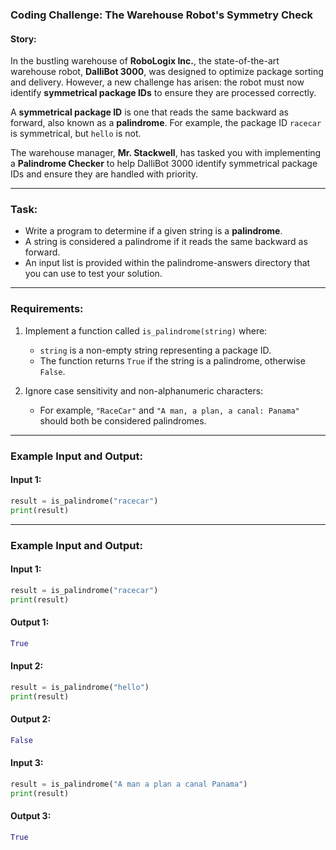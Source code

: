 ### **Coding Challenge: The Warehouse Robot's Symmetry Check**

#### **Story:**

In the bustling warehouse of **RoboLogix Inc.**, the state-of-the-art warehouse robot, **DalliBot 3000**, was designed to optimize package sorting and delivery. However, a new challenge has arisen: the robot must now identify **symmetrical package IDs** to ensure they are processed correctly.  

A **symmetrical package ID** is one that reads the same backward as forward, also known as a **palindrome**. For example, the package ID `racecar` is symmetrical, but `hello` is not.  

The warehouse manager, **Mr. Stackwell**, has tasked you with implementing a **Palindrome Checker** to help DalliBot 3000 identify symmetrical package IDs and ensure they are handled with priority.

---

### **Task:**

- Write a program to determine if a given string is a **palindrome**.  
- A string is considered a palindrome if it reads the same backward as forward.
- An input list is provided within the palindrome-answers directory that you can use to test your solution.

---

### **Requirements:**

1. Implement a function called `is_palindrome(string)` where:
   - `string` is a non-empty string representing a package ID.
   - The function returns `True` if the string is a palindrome, otherwise `False`.

2. Ignore case sensitivity and non-alphanumeric characters:
   - For example, `"RaceCar"` and `"A man, a plan, a canal: Panama"` should both be considered palindromes.

---

### **Example Input and Output:**

#### **Input 1:**
```python
result = is_palindrome("racecar")
print(result)
```

---

### **Example Input and Output:**

#### **Input 1:**
```python
result = is_palindrome("racecar")
print(result)
```

#### **Output 1:**
```python
True
```

#### **Input 2:**
```python
result = is_palindrome("hello")
print(result)
```

#### **Output 2:**
```python
False
```

#### **Input 3:**
```python
result = is_palindrome("A man a plan a canal Panama")
print(result)
```

#### **Output 3:**
```python
True
```
